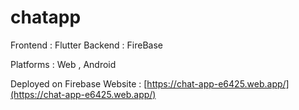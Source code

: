 # chatapp

Frontend : Flutter
Backend : FireBase

Platforms : Web , Android

Deployed on Firebase
Website :  [https://chat-app-e6425.web.app/](https://chat-app-e6425.web.app/)


